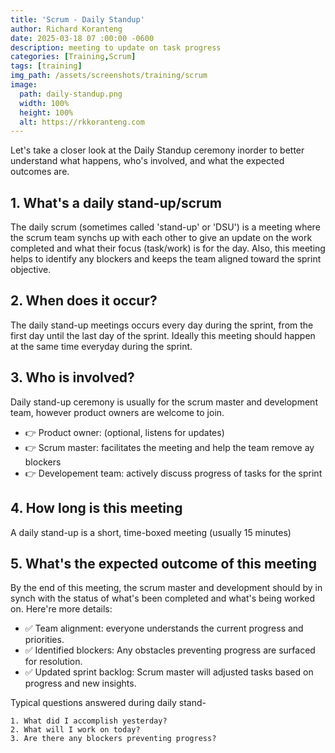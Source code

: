 ```yaml
---
title: 'Scrum - Daily Standup'
author: Richard Koranteng
date: 2025-03-18 07 :00:00 -0600
description: meeting to update on task progress
categories: [Training,Scrum]
tags: [training]
img_path: /assets/screenshots/training/scrum
image:
  path: daily-standup.png
  width: 100%
  height: 100%
  alt: https://rkkoranteng.com
---
```


Let's take a closer look at the Daily Standup ceremony inorder to better understand what happens, who's involved, and what the expected outcomes are.

## 1. What's a daily stand-up/scrum
The daily scrum (sometimes called 'stand-up' or 'DSU') is a meeting where the scrum team synchs up with each other to give an update on the work completed and what their focus (task/work) is for the day. Also, this meeting helps to identify any blockers and keeps the team aligned toward the sprint objective.

## 2. When does it occur?
The daily stand-up meetings occurs every day during the sprint, from the first day until the last day of the sprint. Ideally this meeting should happen at the same time everyday during the sprint.

## 3. Who is involved?
Daily stand-up ceremony is usually for the scrum master and development team, however product owners are welcome to join.

- 👉 Product owner: (optional, listens for updates)
- 👉 Scrum master: facilitates the meeting and help the team remove ay blockers
- 👉 Developement team: actively discuss progress of tasks for the sprint

## 4. How long is this meeting
A daily stand-up is a short, time-boxed meeting (usually 15 minutes)

## 5. What's the expected outcome of this meeting
By the end of this meeting, the scrum master and development should by in synch with the status of what's been completed and what's being worked on. Here're more details:

- ✅ Team alignment: everyone understands the current progress and priorities.
- ✅ Identified blockers: Any obstacles preventing progress are surfaced for resolution.
- ✅ Updated sprint backlog: Scrum master will adjusted tasks based on progress and new insights.

Typical questions answered during daily stand-
```
1. What did I accomplish yesterday?
2. What will I work on today?
3. Are there any blockers preventing progress?
```


